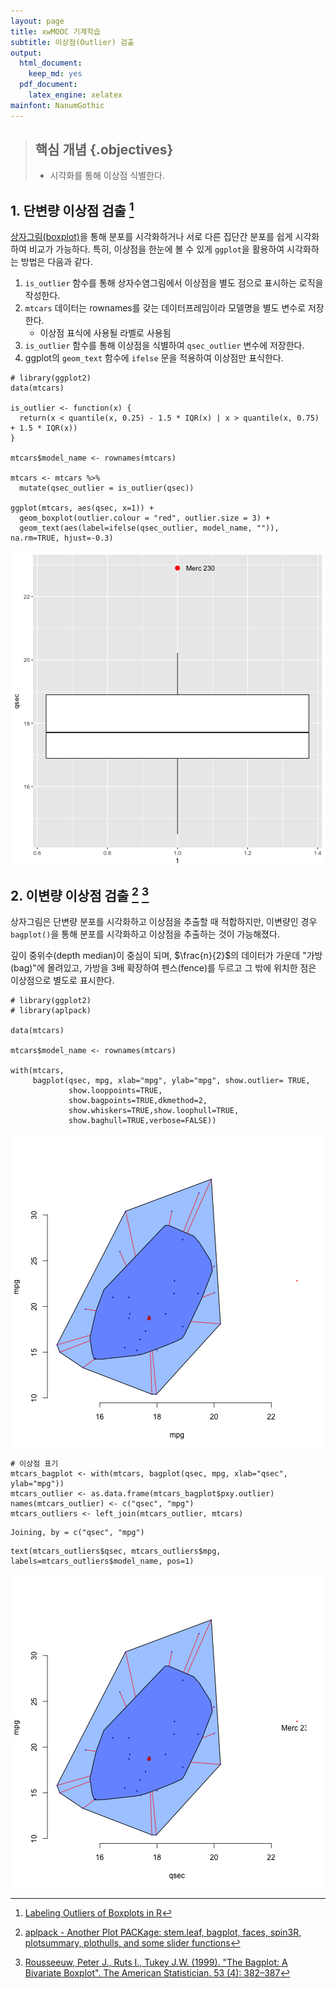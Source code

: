```yaml
---
layout: page
title: xwMOOC 기계학습
subtitle: 이상점(Outlier) 검출
output:
  html_document: 
    keep_md: yes
  pdf_document:
    latex_engine: xelatex
mainfont: NanumGothic
---
```



 
> ## 핵심 개념 {.objectives}
>
> * 시각화를 통해 이상점 식별한다.

## 1. 단변량 이상점 검출 [^boxplot-outlier-labeling]

[^boxplot-outlier-labeling]: [Labeling Outliers of Boxplots in R](http://stackoverflow.com/questions/33524669/labeling-outliers-of-boxplots-in-r)

[상자그림(boxplot)](https://ko.wikipedia.org/wiki/상자_수염_그림)을 통해 분포를 시각화하거나 서로 다른 집단간 분포를 쉽게 시각화하여 비교가 가능하다.
특히, 이상점을 한눈에 볼 수 있게 `ggplot`을 활용하여 시각화하는 방법은 다음과 같다.

1. `is_outlier` 함수를 통해 상자수염그림에서 이상점을 별도 점으로 표시하는 로직을 작성한다.
1. `mtcars` 데이터는 rownames를 갖는 데이터프레임이라 모델명을 별도 변수로 저장한다.
    - 이상점 표식에 사용될 라벨로 사용됨
1. `is_outlier` 함수를 통해 이상점을 식별하여 `qsec_outlier` 변수에 저장한다.
1. ggplot의 `geom_text` 함수에 `ifelse` 문을 적용하여 이상점만 표식한다.



~~~{.r}
# library(ggplot2) 
data(mtcars)

is_outlier <- function(x) {
  return(x < quantile(x, 0.25) - 1.5 * IQR(x) | x > quantile(x, 0.75) + 1.5 * IQR(x))
}

mtcars$model_name <- rownames(mtcars)

mtcars <- mtcars %>% 
  mutate(qsec_outlier = is_outlier(qsec))

ggplot(mtcars, aes(qsec, x=1)) +
  geom_boxplot(outlier.colour = "red", outlier.size = 3) +
  geom_text(aes(label=ifelse(qsec_outlier, model_name, "")), na.rm=TRUE, hjust=-0.3)
~~~

<img src="fig/univariate-boxplot-1.png" title="plot of chunk univariate-boxplot" alt="plot of chunk univariate-boxplot" style="display: block; margin: auto;" />

## 2. 이변량 이상점 검출 [^aplpack-plot] [^bagplot-paper]

[^aplpack-plot]: [aplpack - Another Plot PACKage: stem.leaf, bagplot, faces, spin3R, plotsummary, plothulls, and some slider functions](https://cran.r-project.org/web/packages/aplpack/)

[^bagplot-paper]: [Rousseeuw, Peter J., Ruts I., Tukey J.W. (1999). "The Bagplot: A Bivariate Boxplot". The American Statistician. 53 (4): 382–387](http://venus.unive.it/romanaz/ada2/bagplot.pdf)

상자그림은 단변량 분포를 시각화하고 이상점을 추출할 때 적합하지만, 이변량인 경우 `bagplot()`을 통해 분포를 시각화하고 이상점을 추출하는 것이 가능해졌다.

깊이 중위수(depth median)이 중심이 되며, $\frac{n}{2}$의 데이터가 가운데 "가방(bag)"에 몰려있고, 가방을 3배 확장하여 펜스(fence)를 두르고 그 밖에 위치한 점은 이상점으로 별도로 표시한다.



~~~{.r}
# library(ggplot2)
# library(aplpack)

data(mtcars)

mtcars$model_name <- rownames(mtcars)

with(mtcars,
     bagplot(qsec, mpg, xlab="mpg", ylab="mpg", show.outlier= TRUE,
             show.looppoints=TRUE,
             show.bagpoints=TRUE,dkmethod=2,
             show.whiskers=TRUE,show.loophull=TRUE,
             show.baghull=TRUE,verbose=FALSE))
~~~

<img src="fig/bivariate-boxplot-1.png" title="plot of chunk bivariate-boxplot" alt="plot of chunk bivariate-boxplot" style="display: block; margin: auto;" />

~~~{.r}
# 이상점 표기
mtcars_bagplot <- with(mtcars, bagplot(qsec, mpg, xlab="qsec", ylab="mpg"))
mtcars_outlier <- as.data.frame(mtcars_bagplot$pxy.outlier)
names(mtcars_outlier) <- c("qsec", "mpg")
mtcars_outliers <- left_join(mtcars_outlier, mtcars)
~~~



~~~{.output}
Joining, by = c("qsec", "mpg")

~~~



~~~{.r}
text(mtcars_outliers$qsec, mtcars_outliers$mpg, labels=mtcars_outliers$model_name, pos=1)
~~~

<img src="fig/bivariate-boxplot-2.png" title="plot of chunk bivariate-boxplot" alt="plot of chunk bivariate-boxplot" style="display: block; margin: auto;" />

